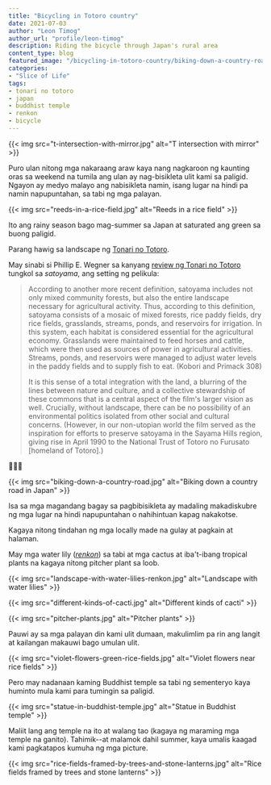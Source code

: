 ```yaml
---
title: "Bicycling in Totoro country"
date: 2021-07-03
author: "Leon Timog"
author_url: "profile/leon-timog"
description: Riding the bicycle through Japan's rural area
content_type: blog
featured_image: "/bicycling-in-totoro-country/biking-down-a-country-road.jpg"
categories:
- "Slice of Life"
tags:
- tonari no totoro
- japan
- buddhist temple
- renkon
- bicycle
---
```

{{< img src="t-intersection-with-mirror.jpg" alt="T intersection with mirror" >}}

Puro ulan nitong mga nakaraang araw kaya nang nagkaroon ng kaunting oras sa weekend na tumila ang ulan ay nag-bisikleta ulit kami sa paligid. Ngayon ay medyo malayo ang nabisikleta namin, isang lugar na hindi pa namin napupuntahan, sa tabi ng mga palayan.

{{< img src="reeds-in-a-rice-field.jpg" alt="Reeds in a rice field" >}}

Ito ang rainy season bago mag-summer sa Japan at saturated ang green sa buong paligid.

Parang hawig sa landscape ng [Tonari no Totoro](https://en.wikipedia.org/wiki/My_Neighbor_Totoro).

May sinabi si Phillip E. Wegner sa kanyang [review ng Tonari no Totoro](http://imagetext.english.ufl.edu/archives/v5_2/wegner/) tungkol sa *satoyama*, ang setting ng pelikula:

>According to another more recent definition, satoyama includes not only mixed community forests, but also the entire landscape necessary for agricultural activity. Thus, according to this definition, satoyama consists of a mosaic of mixed forests, rice paddy fields, dry rice fields, grasslands, streams, ponds, and reservoirs for irrigation. In this system, each habitat is considered essential for the agricultural economy. Grasslands were maintained to feed horses and cattle, which were then used as sources of power in agricultural activities. Streams, ponds, and reservoirs were managed to adjust water levels in the paddy fields and to supply fish to eat. (Kobori and Primack 308) 
>
>It is this sense of a total integration with the land, a blurring of the lines between nature and culture, and a collective stewardship of these commons that is a central aspect of the film's larger vision as well. Crucially, without landscape, there can be no possibility of an environmental politics isolated from other social and cultural concerns. (However, in our non-utopian world the film served as the inspiration for efforts to preserve satoyama in the Sayama Hills region, giving rise in April 1990 to the National Trust of Totoro no Furusato [homeland of Totoro].)

🌳🌳🌳

{{< img src="biking-down-a-country-road.jpg" alt="Biking down a country road in Japan" >}} 

Isa sa mga magandang bagay sa pagbibisikleta ay madaling makadiskubre ng mga lugar na hindi napupuntahan o nahihintuan kapag nakakotse.

Kagaya nitong tindahan ng mga locally made na gulay at pagkain at halaman.

May mga water lily (*[renkon](https://en.wikipedia.org/wiki/Nelumbo_nucifera)*) sa tabi at mga cactus at iba't-ibang tropical plants na kagaya nitong pitcher plant sa loob.

{{< img src="landscape-with-water-lilies-renkon.jpg" alt="Landscape with water lilies" >}}

{{< img src="different-kinds-of-cacti.jpg" alt="Different kinds of cacti" >}}

{{< img src="pitcher-plants.jpg" alt="Pitcher plants" >}}

Pauwi ay sa mga palayan din kami ulit dumaan, makulimlim pa rin ang langit at kailangan makauwi bago umulan ulit.

{{< img src="violet-flowers-green-rice-fields.jpg" alt="Violet flowers near rice fields" >}}

Pero may nadanaan kaming Buddhist temple sa tabi ng sementeryo kaya huminto mula kami para tumingin sa paligid.

{{< img src="statue-in-buddhist-temple.jpg" alt="Statue in Buddhist temple" >}}

Maliit lang ang temple na ito at walang tao (kagaya ng maraming mga temple na ganito). Tahimik--at malamok dahil summer, kaya umalis kaagad kami pagkatapos kumuha ng mga picture.

{{< img src="rice-fields-framed-by-trees-and-stone-lanterns.jpg" alt="Rice fields framed by trees and stone lanterns" >}}